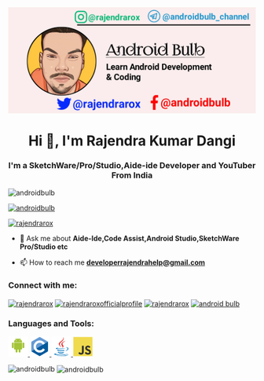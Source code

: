 <img align ="center" src="https://github.com/androidbulb/AndroidBulb/blob/main/20210412_084249.jpg"/>
<h1 align="center">Hi 👋, I'm Rajendra Kumar Dangi</h1>
<h3 align="center">I'm a SketchWare/Pro/Studio,Aide-ide Developer and YouTuber From India</h3>

<p align="left"> <img src="https://komarev.com/ghpvc/?username=androidbulb&label=Profile%20views&color=0e75b6&style=flat" alt="androidbulb" /> </p>

<p align="left"> <a href="https://github.com/ryo-ma/github-profile-trophy"><img src="https://github-profile-trophy.vercel.app/?username=androidbulb" alt="androidbulb" /></a> </p>

<p align="left"> <a href="https://twitter.com/rajendrarox" target="blank"><img src="https://img.shields.io/twitter/follow/rajendrarox?logo=twitter&style=for-the-badge" alt="rajendrarox" /></a> </p>

- 💬 Ask me about **Aide-Ide,Code Assist,Android Studio,SketchWare Pro/Studio etc**

- 📫 How to reach me **developerrajendrahelp@gmail.com**

<h3 align="left">Connect with me:</h3>
<p align="left">
<a href="https://twitter.com/rajendrarox" target="blank"><img align="center" src="https://cdn.jsdelivr.net/npm/simple-icons@3.0.1/icons/twitter.svg" alt="rajendrarox" height="30" width="40" /></a>
<a href="https://fb.com/rajendraroxofficialprofile" target="blank"><img align="center" src="https://cdn.jsdelivr.net/npm/simple-icons@3.0.1/icons/facebook.svg" alt="rajendraroxofficialprofile" height="30" width="40" /></a>
<a href="https://instagram.com/rajendrarox" target="blank"><img align="center" src="https://cdn.jsdelivr.net/npm/simple-icons@3.0.1/icons/instagram.svg" alt="rajendrarox" height="30" width="40" /></a>
<a href="https://www.youtube.com/c/android bulb" target="blank"><img align="center" src="https://cdn.jsdelivr.net/npm/simple-icons@3.0.1/icons/youtube.svg" alt="android bulb" height="30" width="40" /></a>
</p>

<h3 align="left">Languages and Tools:</h3>
<p align="left"> <a href="https://developer.android.com" target="_blank"> <img src="https://raw.githubusercontent.com/devicons/devicon/master/icons/android/android-original-wordmark.svg" alt="android" width="40" height="40"/> </a> <a href="https://www.cprogramming.com/" target="_blank"> <img src="https://raw.githubusercontent.com/devicons/devicon/master/icons/c/c-original.svg" alt="c" width="40" height="40"/> </a> <a href="https://www.java.com" target="_blank"> <img src="https://raw.githubusercontent.com/devicons/devicon/master/icons/java/java-original.svg" alt="java" width="40" height="40"/> </a> <a href="https://developer.mozilla.org/en-US/docs/Web/JavaScript" target="_blank"> <img src="https://raw.githubusercontent.com/devicons/devicon/master/icons/javascript/javascript-original.svg" alt="javascript" width="40" height="40"/> </a> </p>

<p><img align="left" src="https://github-readme-stats.vercel.app/api/top-langs?username=androidbulb&show_icons=true&locale=en&layout=compact" alt="androidbulb" /></p>

<p>&nbsp;<img align="center" src="https://github-readme-stats.vercel.app/api?username=androidbulb&show_icons=true&locale=en" alt="androidbulb" /></p>
